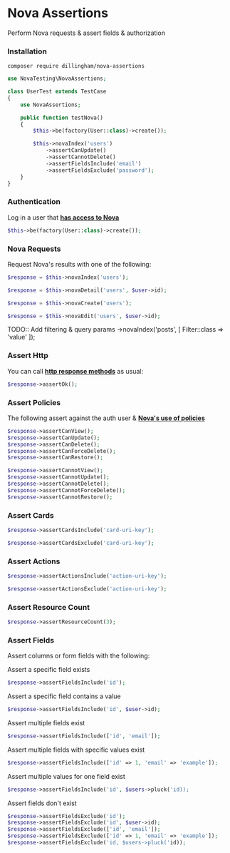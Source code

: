 # Nova Assertions

Perform Nova requests & assert fields & authorization

### Installation

```
composer require dillingham/nova-assertions
```
```php
use NovaTesting\NovaAssertions;

class UserTest extends TestCase
{
    use NovaAssertions;

    public function testNova()
    {
        $this->be(factory(User::class)->create());

        $this->novaIndex('users')
            ->assertCanUpdate()
            ->assertCannotDelete()
            ->assertFieldsInclude('email')
            ->assertFieldsExclude('password');
    }
}
```

### Authentication
Log in a user that **[has access to Nova](https://nova.laravel.com/docs/2.0/installation.html#authorizing-nova)**
```php
$this->be(factory(User::class)->create());
```

### Nova Requests

Request Nova's results with one of the following:

```php
$response = $this->novaIndex('users');
```
```php
$response = $this->novaDetail('users', $user->id);
```
```php
$response = $this->novaCreate('users');
```
```php
$response = $this->novaEdit('users', $user->id);
```

TODO:: Add filtering & query params
->novaIndex('posts', [
    Filter::class => 'value'
]);

### Assert Http
You can call **[http response methods](https://laravel.com/docs/5.8/http-tests#available-assertions)** as usual:

```php
$response->assertOk();
```

### Assert Policies

The following assert against the auth user & **[Nova's use of policies](https://nova.laravel.com/docs/2.0/resources/authorization.html#authorization)**

```php
$response->assertCanView();
$response->assertCanUpdate();
$response->assertCanDelete();
$response->assertCanForceDelete();
$response->assertCanRestore();
```
```php
$response->assertCannotView();
$response->assertCannotUpdate();
$response->assertCannotDelete();
$response->assertCannotForceDelete();
$response->assertCannotRestore();
```

### Assert Cards
```php
$response->assertCardsInclude('card-uri-key');
```
```php
$response->assertCardsExclude('card-uri-key');
```

### Assert Actions
```php
$response->assertActionsInclude('action-uri-key');
```
```php
$response->assertActionsExclude('action-uri-key');
```
### Assert Resource Count
```php
$response->assertResourceCount(3);
```
### Assert Fields

Assert columns or form fields with the following:

Assert a specific field exists
```php
$response->assertFieldsInclude('id');
```
Assert a specific field contains a value
```php
$response->assertFieldsInclude('id', $user->id);
```
Assert multiple fields exist
```php
$response->assertFieldsInclude(['id', 'email']);
```
Assert multiple fields with specific values exist
```php
$response->assertFieldsInclude(['id' => 1, 'email' => 'example']);
```
Assert multiple values for one field exist
```php
$response->assertFieldsInclude('id', $users->pluck('id));
```
Assert fields don't exist
```php
$response->assertFieldsExclude('id');
$response->assertFieldsExclude('id', $user->id);
$response->assertFieldsExclude(['id', 'email']);
$response->assertFieldsExclude(['id' => 1, 'email' => 'example']);
$response->assertFieldsExclude('id, $users->pluck('id));
```